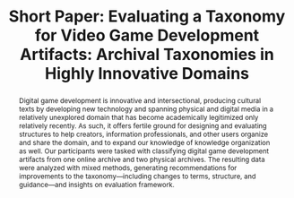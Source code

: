 ---
abstract: Digital game development is innovative and intersectional, producing cultural
  texts by developing new technology and spanning physical and digital media in a
  relatively unexplored domain that has become academically legitimized only relatively
  recently. As such, it offers fertile ground for designing and evaluating structures
  to help creators, information professionals, and other users organize and share
  the domain, and to expand our knowledge of knowledge organization as well. Our participants
  were tasked with classifying digital game development artifacts from one online
  archive and two physical archives. The resulting data were analyzed with mixed methods,
  generating recommendations for improvements to the taxonomy—including changes to
  terms, structure, and guidance—and insights on evaluation framework.
creators:
- Schmalz, Marc
date: null
document_url: https://az659834.vo.msecnd.net/eventsairwesteuprod/production-inconference-public/6c0c5184b2fc4688912d5b8595a0fdd1
grand_parent: iPRES
institutions:
- University Of Washington Information School
keywords:
- metadata
- taxonomy evaluation
- video games
landing_page_url: null
language: eng
layout: publication
license: CC-BY 4.0 International
notes_url: null
parent: iPRES 2022
publication_type: short paper
size: null
slides_url: null
source_name: iPRES
stream_url: null
title: 'Short Paper: Evaluating a Taxonomy for Video Game Development Artifacts: Archival
  Taxonomies in Highly Innovative Domains'
year: 2022
---